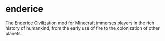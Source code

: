 # enderice
The Enderice Civilization mod for Minecraft immerses players in the rich history of humankind, from the early use of fire to the colonization of other planets.
